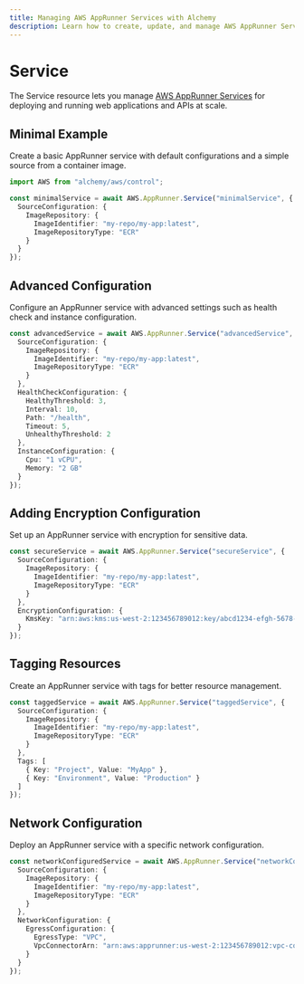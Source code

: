 ```yaml
---
title: Managing AWS AppRunner Services with Alchemy
description: Learn how to create, update, and manage AWS AppRunner Services using Alchemy Cloud Control.
---
```


# Service

The Service resource lets you manage [AWS AppRunner Services](https://docs.aws.amazon.com/apprunner/latest/userguide/) for deploying and running web applications and APIs at scale.

## Minimal Example

Create a basic AppRunner service with default configurations and a simple source from a container image.

```ts
import AWS from "alchemy/aws/control";

const minimalService = await AWS.AppRunner.Service("minimalService", {
  SourceConfiguration: {
    ImageRepository: {
      ImageIdentifier: "my-repo/my-app:latest",
      ImageRepositoryType: "ECR"
    }
  }
});
```

## Advanced Configuration

Configure an AppRunner service with advanced settings such as health check and instance configuration.

```ts
const advancedService = await AWS.AppRunner.Service("advancedService", {
  SourceConfiguration: {
    ImageRepository: {
      ImageIdentifier: "my-repo/my-app:latest",
      ImageRepositoryType: "ECR"
    }
  },
  HealthCheckConfiguration: {
    HealthyThreshold: 3,
    Interval: 10,
    Path: "/health",
    Timeout: 5,
    UnhealthyThreshold: 2
  },
  InstanceConfiguration: {
    Cpu: "1 vCPU",
    Memory: "2 GB"
  }
});
```

## Adding Encryption Configuration

Set up an AppRunner service with encryption for sensitive data.

```ts
const secureService = await AWS.AppRunner.Service("secureService", {
  SourceConfiguration: {
    ImageRepository: {
      ImageIdentifier: "my-repo/my-app:latest",
      ImageRepositoryType: "ECR"
    }
  },
  EncryptionConfiguration: {
    KmsKey: "arn:aws:kms:us-west-2:123456789012:key/abcd1234-efgh-5678-ijkl-123456789012"
  }
});
```

## Tagging Resources

Create an AppRunner service with tags for better resource management.

```ts
const taggedService = await AWS.AppRunner.Service("taggedService", {
  SourceConfiguration: {
    ImageRepository: {
      ImageIdentifier: "my-repo/my-app:latest",
      ImageRepositoryType: "ECR"
    }
  },
  Tags: [
    { Key: "Project", Value: "MyApp" },
    { Key: "Environment", Value: "Production" }
  ]
});
```

## Network Configuration

Deploy an AppRunner service with a specific network configuration.

```ts
const networkConfiguredService = await AWS.AppRunner.Service("networkConfiguredService", {
  SourceConfiguration: {
    ImageRepository: {
      ImageIdentifier: "my-repo/my-app:latest",
      ImageRepositoryType: "ECR"
    }
  },
  NetworkConfiguration: {
    EgressConfiguration: {
      EgressType: "VPC",
      VpcConnectorArn: "arn:aws:apprunner:us-west-2:123456789012:vpc-connector/my-vpc-connector"
    }
  }
});
```